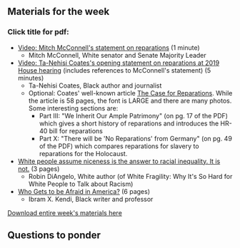 ## Materials for the week
### Click title for pdf:

- <a href="https://www.youtube.com/watch?v=FrTxjkMPguU">Video: Mitch McConnell's statement on reparations</a> (1 minute)
  - Mitch McConnell, White senator and Senate Majority Leader
- <a href="https://www.youtube.com/watch?v=kcCnQ3iRkys">Video: Ta-Nehisi Coates's opening statement on reparations at 2019 House hearing</a> (includes references to McConnell's statement) (5 minutes)
  - Ta-Nehisi Coates, Black author and journalist
  - Optional: Coates' well-known article <a href="week2/case-for-reparations.pdf">The Case for Reparations</a>. While the article is 58 pages, the font is LARGE and there are many photos. Some interesting sections are:
    - Part III: "We Inherit Our Ample Patrimony" (on pg. 17 of the PDF) which gives a short history of reparations and introduces the HR-40 bill for reparations
    - Part X: "There will be 'No Reparations' from Germany" (on pg. 49 of the PDF) which compares reparations for slavery to reparations for the Holocaust. 
- <a href="week1/is-niceness-the-answer.pdf">White people assume niceness is the answer to racial inequality. It is not.</a> (3 pages)
  - Robin DiAngelo, White author (of White Fragility: Why It's So Hard for White People to Talk about Racism)
- <a href="week1/who-gets-to-be-afraid-in-America.pdf">Who Gets to be Afraid in America?</a> (6 pages)
  - Ibram X. Kendi, Black writer and professor

<a href="week1/week1-race_and_privilege.zip">Download entire week's materials here</a>


## Questions to ponder
